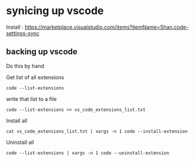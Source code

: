 # synicing up vscode

Install : https://marketplace.visualstudio.com/items?itemName=Shan.code-settings-sync

## backing up vscode

Do this by hand

Get list of all extensions

```
code --list-extensions
```

write that list to a file

```
code --list-extensions >> vs_code_extensions_list.txt
```

Install all

```
cat vs_code_extensions_list.txt | xargs -n 1 code --install-extension
```

Uninstall all

```
code --list-extensions | xargs -n 1 code --uninstall-extension
```
